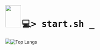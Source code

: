 <img align="left" width="50" height="70" src="https://video-public.canva.com/VAFAiMSzymo/v/20b689ac5a.gif" />

<h1>
    <tt>💻> start.sh _</tt>
</h1>

![](https://github-readme-stats.vercel.app/api?username=Nukeddev&hide=issues,contribs&theme=dark&hide_border=false&layout=compact)![Top Langs](https://github-readme-stats.vercel.app/api/top-langs/?username=Nukeddev&theme=dark&layout=compact)

